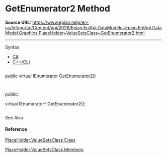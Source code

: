 # GetEnumerator2 Method

**Source URL:** https://www.eplan.help/en-us/Infoportal/Content/api/2026/Eplan.EplApi.DataModelu~Eplan.EplApi.DataModel.Graphics.PlaceHolder+ValueSetsClass~GetEnumerator2.html

---

Syntax

- [C#](#i-syntax-CS)
- [C++/CLI](#i-syntax-CPP2005)

```
```
public virtual IEnumerator GetEnumerator2()
```
```

```
```
public:
virtual IEnumerator^ GetEnumerator2();
```
```



See Also

#### Reference

[PlaceHolder.ValueSetsClass Class](Eplan.EplApi.DataModelu~Eplan.EplApi.DataModel.Graphics.PlaceHolder+ValueSetsClass.html)
  
[PlaceHolder.ValueSetsClass Members](Eplan.EplApi.DataModelu~Eplan.EplApi.DataModel.Graphics.PlaceHolder+ValueSetsClass_members.html)
